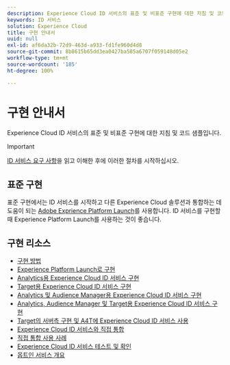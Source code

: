 ```yaml
---
description: Experience Cloud ID 서비스의 표준 및 비표준 구현에 대한 지침 및 코드 샘플입니다.
keywords: ID 서비스
solution: Experience Cloud
title: 구현 안내서
uuid: null
exl-id: af6da32b-72d9-463d-a933-fd1fe960d4d8
source-git-commit: 8b8615b65dd3ea0427ba585a6707f059148d05e2
workflow-type: tm+mt
source-wordcount: '185'
ht-degree: 100%

---
```


# 구현 안내서

Experience Cloud ID 서비스의 표준 및 비표준 구현에 대한 지침 및 코드 샘플입니다.

>[!IMPORTANT]
>
>[ID 서비스 요구 사항](../reference/requirements.md)을 읽고 이해한 후에 이러한 절차를 시작하십시오.

## 표준 구현

표준 구현에서는 ID 서비스를 시작하고 다른 Experience Cloud 솔루션과 통합하는 데 도움이 되는 [Adobe Exprience Platform Launch](https://experienceleague.adobe.com/docs/launch/using/home.html?lang=ko-KR)를 사용합니다. ID 서비스를 구현할 때 Experience Platform Launch를 사용하는 것이 좋습니다.

## 구현 리소스

* [구현 방법](implementation-methods.md)
* [Experience Platform Launch로 구현](ecid-implement-with-launch.md)
* [Analytics용 Experience Cloud ID 서비스 구현](setup-analytics.md)
* [Target용 Experience Cloud ID 서비스 구현](setup-target.md)
* [Analytics 및 Audience Manager용 Experience Cloud ID 서비스 구현](setup-aam-analytics.md)
* [Analytics, Audience Manager 및 Target용 Experience Cloud ID 서비스 구현](setup-aam-analytics-target.md)
* [Target의 서버측 구현 및 A4T에 Experience Cloud ID 서비스 사용](ecid-a4t-target.md)
* [Experience Cloud ID 서비스와 직접 통합](direct-integration.md)
* [직접 통합 사용 사례](direct-integration-examples.md)
* [Experience Cloud ID 서비스 테스트 및 확인](test-verify.md)
* [옵트인 서비스 개요](opt-in-service/optin-overview.md)

